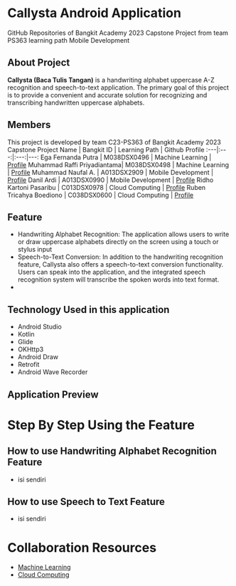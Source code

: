 # Callysta Android Application 
GitHub Repositories of Bangkit Academy 2023 Capstone Project from team PS363 learning path Mobile Development 

## About Project
**Callysta (Baca Tulis Tangan)** is a handwriting alphabet uppercase A-Z recognition and speech-to-text application. The primary goal of this project is to provide a convenient and accurate solution for recognizing and transcribing handwritten uppercase alphabets.

## Members
This project is developed by team C23-PS363 of Bangkit Academy 2023 Capstone Project
Name | Bangkit ID | Learning Path | Github Profile
:---|:---:|:---:|---:
Ega Fernanda Putra | M038DSX0496 | Machine Learning | [Profile](https://github.com/Fallennnnnn)
Muhammad Raffi Priyadiantama| M038DSX0498 | Machine Learning | [Profile](https://github.com/Raffi-072)
Muhammad Naufal A. |  A013DSX2909 | Mobile Development | [Profile](https://github.com/mhmmdnaufall)
Danil Ardi | A013DSX0990 | Mobile Development | [Profile](https://github.com/danilardi)
Ridho Kartoni Pasaribu | C013DSX0978 | Cloud Computing | [Profile](https://github.com/ridhokartoni)
Ruben Tricahya Boediono | C038DSX0600 | Cloud Computing | [Profile](https://github.com/rubenboediono)

## Feature 
- Handwriting Alphabet Recognition: The application allows users to write or draw uppercase alphabets directly on the screen using a touch or stylus input
- Speech-to-Text Conversion: In addition to the handwriting recognition feature, Callysta also offers a speech-to-text conversion functionality. Users can speak into the application, and the integrated speech recognition system will transcribe the spoken words into text format.
- 
## Technology Used in this application
- Android Studio
- Kotlin
- Glide 
- OKHttp3
- Android Draw 
- Retrofit
- Android Wave Recorder

## Application Preview

# Step By Step Using the Feature
## How to use Handwriting Alphabet Recognition Feature
- isi sendiri 
## How to use Speech to Text Feature
- isi sendiri 

# Collaboration Resources
- [Machine Learning](https://github.com/Callysta-Bangkit-Capstone-Project/Callysta-Machine-Learning)
- [Cloud Computing](https://github.com/Callysta-Bangkit-Capstone-Project/Callysta-CloudComputing)
